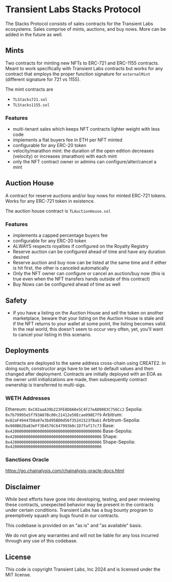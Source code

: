 # Transient Labs Stacks Protocol
The Stacks Protocol consists of sales contracts for the Transient Labs ecosystems. Sales comprise of mints, auctions, and buy nows. More can be added in the future as well.

## Mints
Two contracts for minting new NFTs to ERC-721 and ERC-1155 contracts. Meant to work specifically with Transient Labs contracts but works for any contract that employs the proper function signature for `externalMint` (different signature for 721 vs 1155).

The mint contracts are
- `TLStacks721.sol`
- `TLStacks1155.sol`

### Features
- multi-tenant sales which keeps NFT contracts lighter weight with less code
- implements a flat buyers fee in ETH per NFT minted
- configurable for any ERC-20 token
- velocity/marathon mint: the duration of the open edition decreases (velocity) or increases (marathon) with each mint
- only the NFT contract owner or admins can configure/alter/cancel a mint

## Auction House
A contract for reserve auctions and/or buy nows for minted ERC-721 tokens. Works for any ERC-721 token in existence.

The auction house contract is `TLAuctionHouse.sol`

### Features
- implements a capped percentage buyers fee
- configurable for any ERC-20 token
- ALWAYS respects royalties if configured on the Royalty Registry
- Reserve auction can be configured ahead of time and have any duration desired
- Reserve auction and buy now can be listed at the same time and if either is hit first, the other is canceled automatically
- Only the NFT owner can configure or cancel an auction/buy now (this is true even when the NFT transfers hands outside of this contract)
- Buy Nows can be configured ahead of time as well

## Safety
- If you have a listing on the Auction House and sell the token on another marketplace, beware that your listing on the Auction House is stale and if the NFT returns to your wallet at some point, the listing becomes valid. In the real world, this doesn't seem to occur very often, yet, you'll want to cancel your listing in this scenario.

## Deployments
Contracts are deployed to the same address cross-chain using CREATE2. In doing such, constructor args have to be set to default values and then changed after deployment. Contracts are initially deployed with an EOA as the owner until initializations are made, then subsequently contract ownership is transferred to multi-sigs.

### WETH Addresses
Ethereum: `0xC02aaA39b223FE8D0A0e5C4F27eAD9083C756Cc2`
Sepolia: `0x7b79995e5f793A07Bc00c21412e50Ecae098E7f9`
Arbitrum: `0x82aF49447D8a07e3bd95BD0d56f35241523fBab1`
Arbitrum-Sepolia: `0x980B62Da83eFf3D4576C647993b0c1D7faf17c73`
Base: `0x4200000000000000000000000000000000000006`
Base-Sepolia: `0x4200000000000000000000000000000000000006`
Shape: `0x4200000000000000000000000000000000000006`
Shape-Sepolia: `0x4200000000000000000000000000000000000006`

### Sanctions Oracle
https://go.chainalysis.com/chainalysis-oracle-docs.html

## Disclaimer
While best efforts have gone into developing, testing, and peer reviewing these contracts, unexpected behavior may be present in the contracts under certain conditions. Transient Labs has a bug bounty program to preemptively squash any bugs found in our contracts.

This codebase is provided on an "as is" and "as available" basis.

We do not give any warranties and will not be liable for any loss incurred through any use of this codebase.

## License
This code is copyright Transient Labs, Inc 2024 and is licensed under the MIT license.